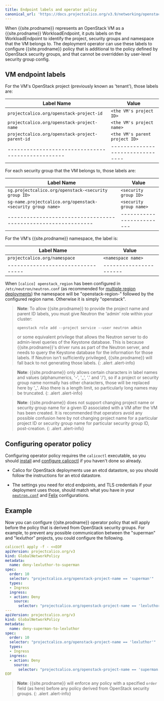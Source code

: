 ```yaml
---
title: Endpoint labels and operator policy
canonical_url: 'https://docs.projectcalico.org/v3.9/networking/openstack/labels'
---
```


When {{site.prodname}} represents an OpenStack VM as a {{site.prodname}} WorkloadEndpoint,
it puts labels on the WorkloadEndpoint to identify the project, security groups and
namespace that the VM belongs to.  The deployment operator can use these labels to
configure {{site.prodname}} policy that is additional to the policy defined by OpenStack
security groups, and that cannot be overridden by user-level security group config.

## VM endpoint labels

For the VM's OpenStack project (previously known as 'tenant'), those labels are:

| Label Name                                      | Value                          |
|-------------------------------------------------|--------------------------------|
| `projectcalico.org/openstack-project-id`        | `<the VM's project ID>`        |
| `projectcalico.org/openstack-project-name`      | `<the VM's project name>`      |
| `projectcalico.org/openstack-project-parent-id` | `<the VM's parent project ID>` |
|-------------------------------------------------|--------------------------------|

For each security group that the VM belongs to, those labels are:

| Label Name                                                  | Value                   |
|-------------------------------------------------------------|-------------------------|
| `sg.projectcalico.org/openstack-<security group ID>`        | `<security group ID>`   |
| `sg-name.projectcalico.org/openstack-<security group name>` | `<security group name>` |
|-------------------------------------------------------------|-------------------------|

For the VM's {{site.prodname}} namespace, the label is:

| Label Name                      | Value                |
|---------------------------------|----------------------|
| `projectcalico.org/namespace`   | `<namespace name>`   |
|---------------------------------|----------------------|

When `[calico] openstack_region` has been configured in `/etc/neutron/neutron.conf` (as
recommended for [multiple region deployments](multiple-regions)) the namespace will be
"openstack-region-" followed by the configured region name.  Otherwise it is simply
"openstack".

> **Note**: To allow {{site.prodname}} to provide the project name and parent ID labels,
> you must give Neutron the 'admin' role within your cluster:
> ```
> openstack role add --project service --user neutron admin
> ```
> or some equivalent privilege that allows the Neutron server to do admin-level queries of
> the Keystone database.  This is because {{site.prodname}}'s driver runs as part of the
> Neutron server, and needs to query the Keystone database for the information for those
> labels.  If Neutron isn't sufficiently privileged, {{site.prodname}} will fall back to
> not generating those labels.
{: .alert .alert-info}

> **Note**: {{site.prodname}} only allows certain characters in label names and values
> (alphanumerics, '-', '\_', '.' and '/'), so if a project or security group name normally
> has other characters, those will be replaced here by '\_'.  Also there is a length
> limit, so particularly long names may be truncated.
{: .alert .alert-info}

> **Note**: {{site.prodname}} does not support changing project name or security group
> name for a given ID associated with a VM after the VM has been created.  It is
> recommended that operators avoid any possible confusion here by not changing project
> name for a particular project ID or security group name for particular security group
> ID, post-creation.
{: .alert .alert-info}

## Configuring operator policy

Configuring operator policy requires the `calicoctl` executable, so you should
[install]({{site.baseurl}}/{{page.version}}/getting-started/calicoctl/install) and
[configure
calicoctl]({{site.baseurl}}/{{page.version}}/getting-started/calicoctl/configure) if you
haven't done so already.

-  Calico for OpenStack deployments use an etcd datastore, so you should follow the
   instructions for an etcd datastore.

-  The settings you need for etcd endpoints, and TLS credentials if your deployment uses
   those, should match what you have in your
   [`neutron.conf`]({{site.baseurl}}/{{page.version}}/networking/openstack/configuration)
   and [Felix]({{site.baseurl}}/{{page.version}}/reference/felix/configuration)
   configurations.

## Example

Now you can configure {{site.prodname}} operator policy that will apply before the policy
that is derived from OpenStack security groups.  For example, to prevent any possible
communication between the "superman" and "lexluthor" projects, you could configure the
following.

```yaml
calicoctl apply -f - <<EOF
apiVersion: projectcalico.org/v3
kind: GlobalNetworkPolicy
metadata:
  name: deny-lexluthor-to-superman
spec:
  order: 10
  selector: "projectcalico.org/openstack-project-name == 'superman'"
  types:
  - Ingress
  ingress:
  - action: Deny
    source:
      selector: "projectcalico.org/openstack-project-name == 'lexluthor'"
---
apiVersion: projectcalico.org/v3
kind: GlobalNetworkPolicy
metadata:
  name: deny-superman-to-lexluthor
spec:
  order: 10
  selector: "projectcalico.org/openstack-project-name == 'lexluthor'"
  types:
  - Ingress
  ingress:
  - action: Deny
    source:
      selector: "projectcalico.org/openstack-project-name == 'superman'"
EOF
```

> **Note**: {{site.prodname}} will enforce any policy with a specified `order` field (as
> here) before any policy derived from OpenStack security groups.
{: .alert .alert-info}
